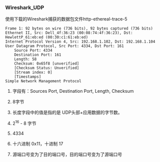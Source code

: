 ### Wireshark_UDP

使用下载的Wireshark捕获的数据包文件http-ethereal-trace-5  

```
Frame 1: 92 bytes on wire (736 bits), 92 bytes captured (736 bits)
Ethernet II, Src: Dell_4f:36:23 (00:08:74:4f:36:23), Dst: HewlettP_61:eb:ed (00:30:c1:61:eb:ed)
Internet Protocol Version 4, Src: 192.168.1.102, Dst: 192.168.1.104
User Datagram Protocol, Src Port: 4334, Dst Port: 161
    Source Port: 4334
    Destination Port: 161
    Length: 58
    Checksum: 0x65f8 [unverified]
    [Checksum Status: Unverified]
    [Stream index: 0]
    [Timestamps]
Simple Network Management Protocol
```

1. 字段有：Sources Port, Destination Port, Length, Checksum  

2. 8字节  

3. 长度字段中的值是指的是 UDP头部+应用数据的字节数。  

4. 2<sup>16</sup> - 8 字节  

5. 4334

6. 十六进制 0x11，十进制 17  

7. 源端口号变为了目的端口号，目的端口号变为了源端口号  
